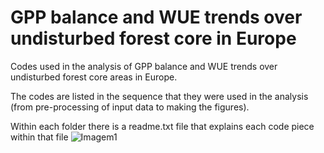 # GPP balance and WUE trends over undisturbed forest core in Europe
Codes used in the analysis of GPP balance and WUE trends over undisturbed forest core areas in Europe. 

The codes are listed in the sequence that they were used in the analysis (from pre-processing of input data to making the figures).

Within each folder there is a readme.txt file that explains each code piece within that file
![Imagem1](https://user-images.githubusercontent.com/44260647/181812738-e85894c0-b358-4420-b8a7-8f52869f100d.png)
